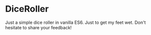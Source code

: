 # DiceRoller
Just a simple dice roller in vanilla ES6. Just to get my feet wet. Don't hesitate to share your feedback!
